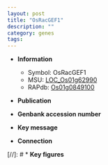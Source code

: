 ```yaml
---
layout: post
title: "OsRacGEF1"
description: ""
category: genes
tags: 
---
```


* **Information**  
    + Symbol: OsRacGEF1  
    + MSU: [LOC_Os01g62990](http://rice.uga.edu/cgi-bin/ORF_infopage.cgi?orf=LOC_Os01g62990)  
    + RAPdb: [Os01g0849100](http://rapdb.dna.affrc.go.jp/viewer/gbrowse_details/irgsp1?name=Os01g0849100)  

* **Publication**  

* **Genbank accession number**  

* **Key message**  

* **Connection**  

[//]: # * **Key figures**  


